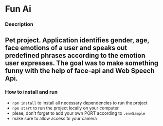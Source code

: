 # Fun Ai

### Description
Pet project. Application identifies gender, age, face emotions of a user and speaks out predefined phrases according to the emotion user expresses. The goal was to make something funny with the help of face-api and Web Speech Api.
---

### How to install and run
- `npm install` to install all necessary dependencies to run the project
- `npm start` to run the project locally on your computer
- pleae, don't forget to add your own PORT according to `.envSample`
- make sure to allow access to your camera
